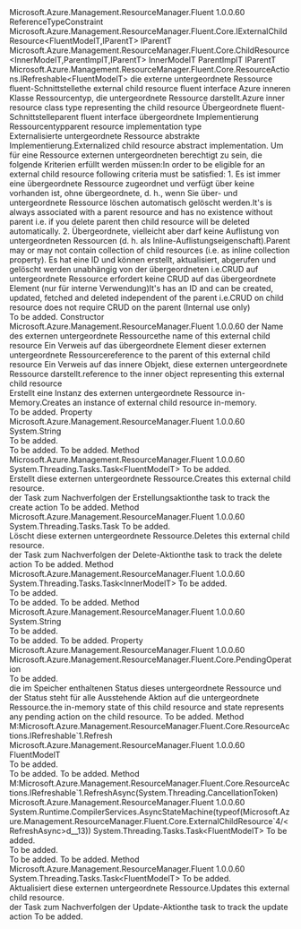 <Type Name="ExternalChildResource&lt;FluentModelT,InnerModelT,IParentT,ParentImplT&gt;" FullName="Microsoft.Azure.Management.ResourceManager.Fluent.Core.ExternalChildResource&lt;FluentModelT,InnerModelT,IParentT,ParentImplT&gt;">
  <TypeSignature Language="C#" Value="public abstract class ExternalChildResource&lt;FluentModelT,InnerModelT,IParentT,ParentImplT&gt; : Microsoft.Azure.Management.ResourceManager.Fluent.Core.ChildResource&lt;InnerModelT,ParentImplT,IParentT&gt;, Microsoft.Azure.Management.ResourceManager.Fluent.Core.ResourceActions.IRefreshable&lt;FluentModelT&gt; where FluentModelT : class, IExternalChildResource&lt;FluentModelT,IParentT&gt; where ParentImplT : IParentT" />
  <TypeSignature Language="ILAsm" Value=".class public auto ansi abstract beforefieldinit ExternalChildResource`4&lt;class (class Microsoft.Azure.Management.ResourceManager.Fluent.Core.IExternalChildResource`2&lt;!FluentModelT, !IParentT&gt;) FluentModelT, InnerModelT, IParentT, (!IParentT) ParentImplT&gt; extends Microsoft.Azure.Management.ResourceManager.Fluent.Core.ChildResource`3&lt;!InnerModelT, !ParentImplT, !IParentT&gt; implements class Microsoft.Azure.Management.ResourceManager.Fluent.Core.ResourceActions.IRefreshable`1&lt;!FluentModelT&gt;" />
  <TypeSignature Language="DocId" Value="T:Microsoft.Azure.Management.ResourceManager.Fluent.Core.ExternalChildResource`4" />
  <TypeSignature Language="VB.NET" Value="Public MustInherit Class ExternalChildResource(Of FluentModelT, InnerModelT, IParentT, ParentImplT)&#xA;Inherits ChildResource(Of InnerModelT, ParentImplT, IParentT)&#xA;Implements IRefreshable(Of FluentModelT)" />
  <TypeSignature Language="F#" Value="type ExternalChildResource&lt;'FluentModelT, 'InnerModelT, 'IParentT, #'IParentT (requires 'FluentModelT : null and 'FluentModelT :&gt; IExternalChildResource&lt;'FluentModelT, 'IParentT&gt;)&gt; = class&#xA;    inherit ChildResource&lt;'InnerModelT, #'IParentT, 'IParentT&gt;&#xA;    interface IRefreshable&lt;'FluentModelT (requires 'FluentModelT : null and 'FluentModelT :&gt; IExternalChildResource&lt;'FluentModelT, 'IParentT&gt;)&gt;" />
  <AssemblyInfo>
    <AssemblyName>Microsoft.Azure.Management.ResourceManager.Fluent</AssemblyName>
    <AssemblyVersion>1.0.0.60</AssemblyVersion>
  </AssemblyInfo>
  <TypeParameters>
    <TypeParameter Name="FluentModelT">
      <Constraints>
        <ParameterAttribute>ReferenceTypeConstraint</ParameterAttribute>
        <InterfaceName>Microsoft.Azure.Management.ResourceManager.Fluent.Core.IExternalChildResource&lt;FluentModelT,IParentT&gt;</InterfaceName>
      </Constraints>
    </TypeParameter>
    <TypeParameter Name="InnerModelT" />
    <TypeParameter Name="IParentT" />
    <TypeParameter Name="ParentImplT">
      <Constraints>
        <BaseTypeName>IParentT</BaseTypeName>
      </Constraints>
    </TypeParameter>
  </TypeParameters>
  <Base>
    <BaseTypeName>Microsoft.Azure.Management.ResourceManager.Fluent.Core.ChildResource&lt;InnerModelT,ParentImplT,IParentT&gt;</BaseTypeName>
    <BaseTypeArguments>
      <BaseTypeArgument TypeParamName="InnerT">InnerModelT</BaseTypeArgument>
      <BaseTypeArgument TypeParamName="ParentImplT">ParentImplT</BaseTypeArgument>
      <BaseTypeArgument TypeParamName="IParentT">IParentT</BaseTypeArgument>
    </BaseTypeArguments>
  </Base>
  <Interfaces>
    <Interface>
      <InterfaceName>Microsoft.Azure.Management.ResourceManager.Fluent.Core.ResourceActions.IRefreshable&lt;FluentModelT&gt;</InterfaceName>
    </Interface>
  </Interfaces>
  <Docs>
    <typeparam name="FluentModelT"><span data-ttu-id="c8308-101">die externe untergeordnete Ressource fluent-Schnittstelle</span><span class="sxs-lookup"><span data-stu-id="c8308-101">the external child resource fluent interface</span></span></typeparam>
    <typeparam name="InnerModelT"><span data-ttu-id="c8308-102">Azure inneren Klasse Ressourcentyp, die untergeordnete Ressource darstellt.</span><span class="sxs-lookup"><span data-stu-id="c8308-102">Azure inner resource class type representing the child resource</span></span></typeparam>
    <typeparam name="IParentT"><span data-ttu-id="c8308-103">Übergeordnete fluent-Schnittstelle</span><span class="sxs-lookup"><span data-stu-id="c8308-103">parent fluent interface</span></span></typeparam>
    <typeparam name="ParentImplT"><span data-ttu-id="c8308-104">übergeordnete Implementierung Ressourcentyp</span><span class="sxs-lookup"><span data-stu-id="c8308-104">parent resource implementation type</span></span></typeparam>
    <summary>
            <span data-ttu-id="c8308-105">Externalisierte untergeordnete Ressource abstrakte Implementierung.</span><span class="sxs-lookup"><span data-stu-id="c8308-105">Externalized child resource abstract implementation.</span></span>
            <span data-ttu-id="c8308-106">Um für eine Ressource externen untergeordneten berechtigt zu sein, die folgende Kriterien erfüllt werden müssen:</span><span class="sxs-lookup"><span data-stu-id="c8308-106">In order to be eligible for an external child resource following criteria must be satisfied:</span></span>
            1. <span data-ttu-id="c8308-107">Es ist immer eine übergeordnete Ressource zugeordnet und verfügt über keine vorhanden ist, ohne übergeordnete, d. h., wenn Sie über- und untergeordnete Ressource löschen automatisch gelöscht werden.</span><span class="sxs-lookup"><span data-stu-id="c8308-107">It's is always associated with a parent resource and has no existence without parent i.e. if you delete parent then child resource will be deleted automatically.</span></span>
            2. <span data-ttu-id="c8308-108">Übergeordnete, vielleicht aber darf keine Auflistung von untergeordneten Ressourcen (d. h. als Inline-Auflistungseigenschaft).</span><span class="sxs-lookup"><span data-stu-id="c8308-108">Parent may or may not contain collection of child resources (i.e. as inline collection property).</span></span>
            <span data-ttu-id="c8308-109">Es hat eine ID und können erstellt, aktualisiert, abgerufen und gelöscht werden unabhängig von der übergeordneten i.e.CRUD auf untergeordnete Ressource erfordert keine CRUD auf das übergeordnete Element (nur für interne Verwendung)</span><span class="sxs-lookup"><span data-stu-id="c8308-109">It's has an ID and can be created, updated, fetched and deleted independent of the parent i.e.CRUD on child resource does not require CRUD on the parent (Internal use only)</span></span>
            </summary>
    <remarks>To be added.</remarks>
  </Docs>
  <Members>
    <Member MemberName=".ctor">
      <MemberSignature Language="C#" Value="public ExternalChildResource (string name, ParentImplT parent, InnerModelT innerObject);" />
      <MemberSignature Language="ILAsm" Value=".method public hidebysig specialname rtspecialname instance void .ctor(string name, !ParentImplT parent, !InnerModelT innerObject) cil managed" />
      <MemberSignature Language="DocId" Value="M:Microsoft.Azure.Management.ResourceManager.Fluent.Core.ExternalChildResource`4.#ctor(System.String,`3,`1)" />
      <MemberSignature Language="VB.NET" Value="Public Sub New (name As String, parent As ParentImplT, innerObject As InnerModelT)" />
      <MemberSignature Language="F#" Value="new Microsoft.Azure.Management.ResourceManager.Fluent.Core.ExternalChildResource&lt;'FluentModelT, 'InnerModelT, 'IParentT, #'IParentT (requires 'FluentModelT : null and 'FluentModelT :&gt; Microsoft.Azure.Management.ResourceManager.Fluent.Core.IExternalChildResource&lt;'FluentModelT, 'IParentT&gt;)&gt; : string * 'ParentImplT * 'InnerModelT -&gt; Microsoft.Azure.Management.ResourceManager.Fluent.Core.ExternalChildResource&lt;'FluentModelT, 'InnerModelT, 'IParentT, #'IParentT (requires 'FluentModelT : null and 'FluentModelT :&gt; Microsoft.Azure.Management.ResourceManager.Fluent.Core.IExternalChildResource&lt;'FluentModelT, 'IParentT&gt;)&gt;" Usage="new Microsoft.Azure.Management.ResourceManager.Fluent.Core.ExternalChildResource&lt;'FluentModelT, 'InnerModelT, 'IParentT, #'IParentT (requires 'FluentModelT : null and 'FluentModelT :&gt; Microsoft.Azure.Management.ResourceManager.Fluent.Core.IExternalChildResource&lt;'FluentModelT, 'IParentT&gt;)&gt; (name, parent, innerObject)" />
      <MemberType>Constructor</MemberType>
      <AssemblyInfo>
        <AssemblyName>Microsoft.Azure.Management.ResourceManager.Fluent</AssemblyName>
        <AssemblyVersion>1.0.0.60</AssemblyVersion>
      </AssemblyInfo>
      <Parameters>
        <Parameter Name="name" Type="System.String" />
        <Parameter Name="parent" Type="ParentImplT" />
        <Parameter Name="innerObject" Type="InnerModelT" />
      </Parameters>
      <Docs>
        <param name="name"><span data-ttu-id="c8308-110">der Name des externen untergeordnete Ressource</span><span class="sxs-lookup"><span data-stu-id="c8308-110">the name of this external child resource</span></span></param>
        <param name="parent"><span data-ttu-id="c8308-111">Ein Verweis auf das übergeordnete Element dieser externen untergeordnete Ressource</span><span class="sxs-lookup"><span data-stu-id="c8308-111">reference to the parent of this external child resource</span></span></param>
        <param name="innerObject"><span data-ttu-id="c8308-112">Ein Verweis auf das innere Objekt, diese externen untergeordnete Ressource darstellt.</span><span class="sxs-lookup"><span data-stu-id="c8308-112">reference to the inner object representing this external child resource</span></span></param>
        <summary>
            <span data-ttu-id="c8308-113">Erstellt eine Instanz des externen untergeordnete Ressource in-Memory.</span><span class="sxs-lookup"><span data-stu-id="c8308-113">Creates an instance of external child resource in-memory.</span></span>
            </summary>
        <remarks>To be added.</remarks>
      </Docs>
    </Member>
    <Member MemberName="ChildResourceKey">
      <MemberSignature Language="C#" Value="public virtual string ChildResourceKey { get; }" />
      <MemberSignature Language="ILAsm" Value=".property instance string ChildResourceKey" />
      <MemberSignature Language="DocId" Value="P:Microsoft.Azure.Management.ResourceManager.Fluent.Core.ExternalChildResource`4.ChildResourceKey" />
      <MemberSignature Language="VB.NET" Value="Public Overridable ReadOnly Property ChildResourceKey As String" />
      <MemberSignature Language="F#" Value="member this.ChildResourceKey : string" Usage="Microsoft.Azure.Management.ResourceManager.Fluent.Core.ExternalChildResource&lt;'FluentModelT, 'InnerModelT, 'IParentT, #'IParentT (requires 'FluentModelT : null and 'FluentModelT :&gt; Microsoft.Azure.Management.ResourceManager.Fluent.Core.IExternalChildResource&lt;'FluentModelT, 'IParentT&gt;)&gt;.ChildResourceKey" />
      <MemberType>Property</MemberType>
      <AssemblyInfo>
        <AssemblyName>Microsoft.Azure.Management.ResourceManager.Fluent</AssemblyName>
        <AssemblyVersion>1.0.0.60</AssemblyVersion>
      </AssemblyInfo>
      <ReturnValue>
        <ReturnType>System.String</ReturnType>
      </ReturnValue>
      <Docs>
        <summary>To be added.</summary>
        <value>To be added.</value>
        <remarks>To be added.</remarks>
      </Docs>
    </Member>
    <Member MemberName="CreateAsync">
      <MemberSignature Language="C#" Value="public abstract System.Threading.Tasks.Task&lt;FluentModelT&gt; CreateAsync (System.Threading.CancellationToken cancellationToken);" />
      <MemberSignature Language="ILAsm" Value=".method public hidebysig newslot virtual instance class System.Threading.Tasks.Task`1&lt;!FluentModelT&gt; CreateAsync(valuetype System.Threading.CancellationToken cancellationToken) cil managed" />
      <MemberSignature Language="DocId" Value="M:Microsoft.Azure.Management.ResourceManager.Fluent.Core.ExternalChildResource`4.CreateAsync(System.Threading.CancellationToken)" />
      <MemberSignature Language="F#" Value="abstract member CreateAsync : System.Threading.CancellationToken -&gt; System.Threading.Tasks.Task&lt;'FluentModelT (requires 'FluentModelT : null and 'FluentModelT :&gt; Microsoft.Azure.Management.ResourceManager.Fluent.Core.IExternalChildResource&lt;'FluentModelT, 'IParentT&gt;)&gt;" Usage="externalChildResource.CreateAsync cancellationToken" />
      <MemberType>Method</MemberType>
      <AssemblyInfo>
        <AssemblyName>Microsoft.Azure.Management.ResourceManager.Fluent</AssemblyName>
        <AssemblyVersion>1.0.0.60</AssemblyVersion>
      </AssemblyInfo>
      <ReturnValue>
        <ReturnType>System.Threading.Tasks.Task&lt;FluentModelT&gt;</ReturnType>
      </ReturnValue>
      <Parameters>
        <Parameter Name="cancellationToken" Type="System.Threading.CancellationToken" />
      </Parameters>
      <Docs>
        <param name="cancellationToken">To be added.</param>
        <summary>
            <span data-ttu-id="c8308-114">Erstellt diese externen untergeordnete Ressource.</span><span class="sxs-lookup"><span data-stu-id="c8308-114">Creates this external child resource.</span></span>
            </summary>
        <returns><span data-ttu-id="c8308-115">der Task zum Nachverfolgen der Erstellungsaktion</span><span class="sxs-lookup"><span data-stu-id="c8308-115">the task to track the create action</span></span></returns>
        <remarks>To be added.</remarks>
      </Docs>
    </Member>
    <Member MemberName="DeleteAsync">
      <MemberSignature Language="C#" Value="public abstract System.Threading.Tasks.Task DeleteAsync (System.Threading.CancellationToken cancellationToken);" />
      <MemberSignature Language="ILAsm" Value=".method public hidebysig newslot virtual instance class System.Threading.Tasks.Task DeleteAsync(valuetype System.Threading.CancellationToken cancellationToken) cil managed" />
      <MemberSignature Language="DocId" Value="M:Microsoft.Azure.Management.ResourceManager.Fluent.Core.ExternalChildResource`4.DeleteAsync(System.Threading.CancellationToken)" />
      <MemberSignature Language="F#" Value="abstract member DeleteAsync : System.Threading.CancellationToken -&gt; System.Threading.Tasks.Task" Usage="externalChildResource.DeleteAsync cancellationToken" />
      <MemberType>Method</MemberType>
      <AssemblyInfo>
        <AssemblyName>Microsoft.Azure.Management.ResourceManager.Fluent</AssemblyName>
        <AssemblyVersion>1.0.0.60</AssemblyVersion>
      </AssemblyInfo>
      <ReturnValue>
        <ReturnType>System.Threading.Tasks.Task</ReturnType>
      </ReturnValue>
      <Parameters>
        <Parameter Name="cancellationToken" Type="System.Threading.CancellationToken" />
      </Parameters>
      <Docs>
        <param name="cancellationToken">To be added.</param>
        <summary>
            <span data-ttu-id="c8308-116">Löscht diese externen untergeordnete Ressource.</span><span class="sxs-lookup"><span data-stu-id="c8308-116">Deletes this external child resource.</span></span>
            </summary>
        <returns><span data-ttu-id="c8308-117">der Task zum Nachverfolgen der Delete-Aktion</span><span class="sxs-lookup"><span data-stu-id="c8308-117">the task to track the delete action</span></span></returns>
        <remarks>To be added.</remarks>
      </Docs>
    </Member>
    <Member MemberName="GetInnerAsync">
      <MemberSignature Language="C#" Value="protected abstract System.Threading.Tasks.Task&lt;InnerModelT&gt; GetInnerAsync (System.Threading.CancellationToken cancellationToken);" />
      <MemberSignature Language="ILAsm" Value=".method familyhidebysig newslot virtual instance class System.Threading.Tasks.Task`1&lt;!InnerModelT&gt; GetInnerAsync(valuetype System.Threading.CancellationToken cancellationToken) cil managed" />
      <MemberSignature Language="DocId" Value="M:Microsoft.Azure.Management.ResourceManager.Fluent.Core.ExternalChildResource`4.GetInnerAsync(System.Threading.CancellationToken)" />
      <MemberSignature Language="F#" Value="abstract member GetInnerAsync : System.Threading.CancellationToken -&gt; System.Threading.Tasks.Task&lt;'InnerModelT&gt;" Usage="externalChildResource.GetInnerAsync cancellationToken" />
      <MemberType>Method</MemberType>
      <AssemblyInfo>
        <AssemblyName>Microsoft.Azure.Management.ResourceManager.Fluent</AssemblyName>
        <AssemblyVersion>1.0.0.60</AssemblyVersion>
      </AssemblyInfo>
      <ReturnValue>
        <ReturnType>System.Threading.Tasks.Task&lt;InnerModelT&gt;</ReturnType>
      </ReturnValue>
      <Parameters>
        <Parameter Name="cancellationToken" Type="System.Threading.CancellationToken" />
      </Parameters>
      <Docs>
        <param name="cancellationToken">To be added.</param>
        <summary>To be added.</summary>
        <returns>To be added.</returns>
        <remarks>To be added.</remarks>
      </Docs>
    </Member>
    <Member MemberName="Name">
      <MemberSignature Language="C#" Value="public override string Name ();" />
      <MemberSignature Language="ILAsm" Value=".method public hidebysig virtual instance string Name() cil managed" />
      <MemberSignature Language="DocId" Value="M:Microsoft.Azure.Management.ResourceManager.Fluent.Core.ExternalChildResource`4.Name" />
      <MemberSignature Language="VB.NET" Value="Public Overrides Function Name () As String" />
      <MemberSignature Language="F#" Value="override this.Name : unit -&gt; string" Usage="externalChildResource.Name " />
      <MemberType>Method</MemberType>
      <AssemblyInfo>
        <AssemblyName>Microsoft.Azure.Management.ResourceManager.Fluent</AssemblyName>
        <AssemblyVersion>1.0.0.60</AssemblyVersion>
      </AssemblyInfo>
      <ReturnValue>
        <ReturnType>System.String</ReturnType>
      </ReturnValue>
      <Parameters />
      <Docs>
        <summary>To be added.</summary>
        <returns>To be added.</returns>
        <remarks>To be added.</remarks>
      </Docs>
    </Member>
    <Member MemberName="PendingOperation">
      <MemberSignature Language="C#" Value="public Microsoft.Azure.Management.ResourceManager.Fluent.Core.PendingOperation PendingOperation { get; }" />
      <MemberSignature Language="ILAsm" Value=".property instance valuetype Microsoft.Azure.Management.ResourceManager.Fluent.Core.PendingOperation PendingOperation" />
      <MemberSignature Language="DocId" Value="P:Microsoft.Azure.Management.ResourceManager.Fluent.Core.ExternalChildResource`4.PendingOperation" />
      <MemberSignature Language="VB.NET" Value="Public ReadOnly Property PendingOperation As PendingOperation" />
      <MemberSignature Language="F#" Value="member this.PendingOperation : Microsoft.Azure.Management.ResourceManager.Fluent.Core.PendingOperation" Usage="Microsoft.Azure.Management.ResourceManager.Fluent.Core.ExternalChildResource&lt;'FluentModelT, 'InnerModelT, 'IParentT, #'IParentT (requires 'FluentModelT : null and 'FluentModelT :&gt; Microsoft.Azure.Management.ResourceManager.Fluent.Core.IExternalChildResource&lt;'FluentModelT, 'IParentT&gt;)&gt;.PendingOperation" />
      <MemberType>Property</MemberType>
      <AssemblyInfo>
        <AssemblyName>Microsoft.Azure.Management.ResourceManager.Fluent</AssemblyName>
        <AssemblyVersion>1.0.0.60</AssemblyVersion>
      </AssemblyInfo>
      <ReturnValue>
        <ReturnType>Microsoft.Azure.Management.ResourceManager.Fluent.Core.PendingOperation</ReturnType>
      </ReturnValue>
      <Docs>
        <summary>To be added.</summary>
        <value><span data-ttu-id="c8308-118">die im Speicher enthaltenen Status dieses untergeordnete Ressource und der Status steht für alle Ausstehende Aktion auf die untergeordnete Ressource.</span><span class="sxs-lookup"><span data-stu-id="c8308-118">the in-memory state of this child resource and state represents any pending action on the child resource.</span></span></value>
        <remarks>To be added.</remarks>
      </Docs>
    </Member>
    <Member MemberName="Refresh">
      <MemberSignature Language="C#" Value="public virtual FluentModelT Refresh ();" />
      <MemberSignature Language="ILAsm" Value=".method public hidebysig newslot virtual instance !FluentModelT Refresh() cil managed" />
      <MemberSignature Language="DocId" Value="M:Microsoft.Azure.Management.ResourceManager.Fluent.Core.ExternalChildResource`4.Refresh" />
      <MemberSignature Language="VB.NET" Value="Public Overridable Function Refresh () As FluentModelT" />
      <MemberSignature Language="F#" Value="abstract member Refresh : unit -&gt; 'FluentModelT&#xA;override this.Refresh : unit -&gt; 'FluentModelT" Usage="externalChildResource.Refresh " />
      <MemberType>Method</MemberType>
      <Implements>
        <InterfaceMember>M:Microsoft.Azure.Management.ResourceManager.Fluent.Core.ResourceActions.IRefreshable`1.Refresh</InterfaceMember>
      </Implements>
      <AssemblyInfo>
        <AssemblyName>Microsoft.Azure.Management.ResourceManager.Fluent</AssemblyName>
        <AssemblyVersion>1.0.0.60</AssemblyVersion>
      </AssemblyInfo>
      <ReturnValue>
        <ReturnType>FluentModelT</ReturnType>
      </ReturnValue>
      <Parameters />
      <Docs>
        <summary>To be added.</summary>
        <returns>To be added.</returns>
        <remarks>To be added.</remarks>
      </Docs>
    </Member>
    <Member MemberName="RefreshAsync">
      <MemberSignature Language="C#" Value="public virtual System.Threading.Tasks.Task&lt;FluentModelT&gt; RefreshAsync (System.Threading.CancellationToken cancellationToken = null);" />
      <MemberSignature Language="ILAsm" Value=".method public hidebysig newslot virtual instance class System.Threading.Tasks.Task`1&lt;!FluentModelT&gt; RefreshAsync(valuetype System.Threading.CancellationToken cancellationToken) cil managed" />
      <MemberSignature Language="DocId" Value="M:Microsoft.Azure.Management.ResourceManager.Fluent.Core.ExternalChildResource`4.RefreshAsync(System.Threading.CancellationToken)" />
      <MemberSignature Language="F#" Value="abstract member RefreshAsync : System.Threading.CancellationToken -&gt; System.Threading.Tasks.Task&lt;'FluentModelT (requires 'FluentModelT : null and 'FluentModelT :&gt; Microsoft.Azure.Management.ResourceManager.Fluent.Core.IExternalChildResource&lt;'FluentModelT, 'IParentT&gt;)&gt;&#xA;override this.RefreshAsync : System.Threading.CancellationToken -&gt; System.Threading.Tasks.Task&lt;'FluentModelT (requires 'FluentModelT : null and 'FluentModelT :&gt; Microsoft.Azure.Management.ResourceManager.Fluent.Core.IExternalChildResource&lt;'FluentModelT, 'IParentT&gt;)&gt;" Usage="externalChildResource.RefreshAsync cancellationToken" />
      <MemberType>Method</MemberType>
      <Implements>
        <InterfaceMember>M:Microsoft.Azure.Management.ResourceManager.Fluent.Core.ResourceActions.IRefreshable`1.RefreshAsync(System.Threading.CancellationToken)</InterfaceMember>
      </Implements>
      <AssemblyInfo>
        <AssemblyName>Microsoft.Azure.Management.ResourceManager.Fluent</AssemblyName>
        <AssemblyVersion>1.0.0.60</AssemblyVersion>
      </AssemblyInfo>
      <Attributes>
        <Attribute>
          <AttributeName>System.Runtime.CompilerServices.AsyncStateMachine(typeof(Microsoft.Azure.Management.ResourceManager.Fluent.Core.ExternalChildResource`4/&lt;RefreshAsync&gt;d__13))</AttributeName>
        </Attribute>
      </Attributes>
      <ReturnValue>
        <ReturnType>System.Threading.Tasks.Task&lt;FluentModelT&gt;</ReturnType>
      </ReturnValue>
      <Parameters>
        <Parameter Name="cancellationToken" Type="System.Threading.CancellationToken" />
      </Parameters>
      <Docs>
        <param name="cancellationToken">To be added.</param>
        <summary>To be added.</summary>
        <returns>To be added.</returns>
        <remarks>To be added.</remarks>
      </Docs>
    </Member>
    <Member MemberName="UpdateAsync">
      <MemberSignature Language="C#" Value="public abstract System.Threading.Tasks.Task&lt;FluentModelT&gt; UpdateAsync (System.Threading.CancellationToken cancellationToken);" />
      <MemberSignature Language="ILAsm" Value=".method public hidebysig newslot virtual instance class System.Threading.Tasks.Task`1&lt;!FluentModelT&gt; UpdateAsync(valuetype System.Threading.CancellationToken cancellationToken) cil managed" />
      <MemberSignature Language="DocId" Value="M:Microsoft.Azure.Management.ResourceManager.Fluent.Core.ExternalChildResource`4.UpdateAsync(System.Threading.CancellationToken)" />
      <MemberSignature Language="F#" Value="abstract member UpdateAsync : System.Threading.CancellationToken -&gt; System.Threading.Tasks.Task&lt;'FluentModelT (requires 'FluentModelT : null and 'FluentModelT :&gt; Microsoft.Azure.Management.ResourceManager.Fluent.Core.IExternalChildResource&lt;'FluentModelT, 'IParentT&gt;)&gt;" Usage="externalChildResource.UpdateAsync cancellationToken" />
      <MemberType>Method</MemberType>
      <AssemblyInfo>
        <AssemblyName>Microsoft.Azure.Management.ResourceManager.Fluent</AssemblyName>
        <AssemblyVersion>1.0.0.60</AssemblyVersion>
      </AssemblyInfo>
      <ReturnValue>
        <ReturnType>System.Threading.Tasks.Task&lt;FluentModelT&gt;</ReturnType>
      </ReturnValue>
      <Parameters>
        <Parameter Name="cancellationToken" Type="System.Threading.CancellationToken" />
      </Parameters>
      <Docs>
        <param name="cancellationToken">To be added.</param>
        <summary>
            <span data-ttu-id="c8308-119">Aktualisiert diese externen untergeordnete Ressource.</span><span class="sxs-lookup"><span data-stu-id="c8308-119">Updates this external child resource.</span></span>
            </summary>
        <returns><span data-ttu-id="c8308-120">der Task zum Nachverfolgen der Update-Aktion</span><span class="sxs-lookup"><span data-stu-id="c8308-120">the task to track the update action</span></span></returns>
        <remarks>To be added.</remarks>
      </Docs>
    </Member>
  </Members>
</Type>